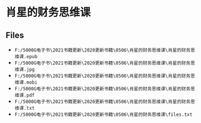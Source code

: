 # 肖星的财务思维课

## Files

- `F:/5000G电子书\2021书籍更新\2020更新书籍\0506\肖星的财务思维课\肖星的财务思维课.epub`
- `F:/5000G电子书\2021书籍更新\2020更新书籍\0506\肖星的财务思维课\肖星的财务思维课.jpg`
- `F:/5000G电子书\2021书籍更新\2020更新书籍\0506\肖星的财务思维课\肖星的财务思维课.mobi`
- `F:/5000G电子书\2021书籍更新\2020更新书籍\0506\肖星的财务思维课\肖星的财务思维课.pdf`
- `F:/5000G电子书\2021书籍更新\2020更新书籍\0506\肖星的财务思维课\肖星的财务思维课.txt`
- `F:/5000G电子书\2021书籍更新\2020更新书籍\0506\肖星的财务思维课\files.txt`
